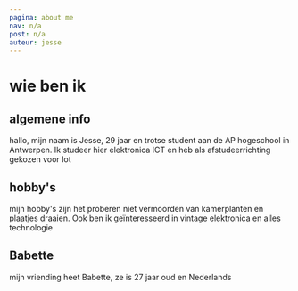 ```yaml
---
pagina: about me
nav: n/a
post: n/a
auteur: jesse
---
```


# wie ben ik
## algemene info
hallo, mijn naam is Jesse, 29 jaar en trotse student aan de AP hogeschool in Antwerpen. Ik studeer hier elektronica ICT en heb als afstudeerrichting gekozen voor Iot

## hobby's
mijn hobby's zijn het proberen niet vermoorden van kamerplanten en plaatjes draaien. Ook ben ik geïnteresseerd in vintage elektronica en alles technologie

## Babette
mijn vriending heet Babette, ze is 27 jaar oud en Nederlands